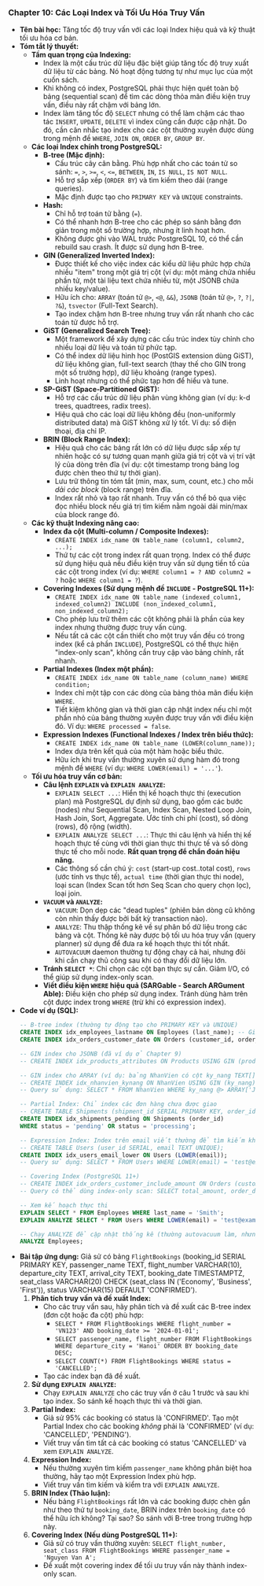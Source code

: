 ### Chapter 10: Các Loại Index và Tối Ưu Hóa Truy Vấn

* **Tên bài học:** Tăng tốc độ truy vấn với các loại Index hiệu quả và kỹ thuật tối ưu hóa cơ bản.
* **Tóm tắt lý thuyết:**
    * **Tầm quan trọng của Indexing:**
        * Index là một cấu trúc dữ liệu đặc biệt giúp tăng tốc độ truy xuất dữ liệu từ các bảng. Nó hoạt động tương tự như mục lục của một cuốn sách.
        * Khi không có index, PostgreSQL phải thực hiện quét toàn bộ bảng (sequential scan) để tìm các dòng thỏa mãn điều kiện truy vấn, điều này rất chậm với bảng lớn.
        * Index làm tăng tốc độ `SELECT` nhưng có thể làm chậm các thao tác `INSERT`, `UPDATE`, `DELETE` vì index cũng cần được cập nhật. Do đó, cần cân nhắc tạo index cho các cột thường xuyên được dùng trong mệnh đề `WHERE`, `JOIN ON`, `ORDER BY`, `GROUP BY`.
    * **Các loại Index chính trong PostgreSQL:**
        * **B-tree (Mặc định):**
            * Cấu trúc cây cân bằng. Phù hợp nhất cho các toán tử so sánh: `=`, `>`, `>=`, `<`, `<=`, `BETWEEN`, `IN`, `IS NULL`, `IS NOT NULL`.
            * Hỗ trợ sắp xếp (`ORDER BY`) và tìm kiếm theo dải (range queries).
            * Mặc định được tạo cho `PRIMARY KEY` và `UNIQUE` constraints.
        * **Hash:**
            * Chỉ hỗ trợ toán tử bằng (`=`).
            * Có thể nhanh hơn B-tree cho các phép so sánh bằng đơn giản trong một số trường hợp, nhưng ít linh hoạt hơn.
            * Không được ghi vào WAL trước PostgreSQL 10, có thể cần rebuild sau crash. Ít được sử dụng hơn B-tree.
        * **GIN (Generalized Inverted Index):**
            * Được thiết kế cho việc index các kiểu dữ liệu phức hợp chứa nhiều "item" trong một giá trị cột (ví dụ: một mảng chứa nhiều phần tử, một tài liệu text chứa nhiều từ, một JSONB chứa nhiều key/value).
            * Hữu ích cho: `ARRAY` (toán tử `@>`, `<@`, `&&`), `JSONB` (toán tử `@>`, `?`, `?|`, `?&`), `tsvector` (Full-Text Search).
            * Tạo index chậm hơn B-tree nhưng truy vấn rất nhanh cho các toán tử được hỗ trợ.
        * **GiST (Generalized Search Tree):**
            * Một framework để xây dựng các cấu trúc index tùy chỉnh cho nhiều loại dữ liệu và toán tử phức tạp.
            * Có thể index dữ liệu hình học (PostGIS extension dùng GiST), dữ liệu không gian, full-text search (thay thế cho GIN trong một số trường hợp), dữ liệu khoảng (range types).
            * Linh hoạt nhưng có thể phức tạp hơn để hiểu và tune.
        * **SP-GiST (Space-Partitioned GiST):**
            * Hỗ trợ các cấu trúc dữ liệu phân vùng không gian (ví dụ: k-d trees, quadtrees, radix trees).
            * Hiệu quả cho các loại dữ liệu không đều (non-uniformly distributed data) mà GiST không xử lý tốt. Ví dụ: số điện thoại, địa chỉ IP.
        * **BRIN (Block Range Index):**
            * Hiệu quả cho các bảng rất lớn có dữ liệu được sắp xếp tự nhiên hoặc có sự tương quan mạnh giữa giá trị cột và vị trí vật lý của dòng trên đĩa (ví dụ: cột timestamp trong bảng log được chèn theo thứ tự thời gian).
            * Lưu trữ thông tin tóm tắt (min, max, sum, count, etc.) cho mỗi *dải các block* (block range) trên đĩa.
            * Index rất nhỏ và tạo rất nhanh. Truy vấn có thể bỏ qua việc đọc nhiều block nếu giá trị tìm kiếm nằm ngoài dải min/max của block range đó.
    * **Các kỹ thuật Indexing nâng cao:**
        * **Index đa cột (Multi-column / Composite Indexes):**
            * `CREATE INDEX idx_name ON table_name (column1, column2, ...);`
            * Thứ tự các cột trong index rất quan trọng. Index có thể được sử dụng hiệu quả nếu điều kiện truy vấn sử dụng tiền tố của các cột trong index (ví dụ: `WHERE column1 = ? AND column2 = ?` hoặc `WHERE column1 = ?`).
        * **Covering Indexes (Sử dụng mệnh đề `INCLUDE` - PostgreSQL 11+):**
            * `CREATE INDEX idx_name ON table_name (indexed_column1, indexed_column2) INCLUDE (non_indexed_column1, non_indexed_column2);`
            * Cho phép lưu trữ thêm các cột không phải là phần của key index nhưng thường được truy vấn cùng.
            * Nếu tất cả các cột cần thiết cho một truy vấn đều có trong index (kể cả phần `INCLUDE`), PostgreSQL có thể thực hiện "index-only scan", không cần truy cập vào bảng chính, rất nhanh.
        * **Partial Indexes (Index một phần):**
            * `CREATE INDEX idx_name ON table_name (column_name) WHERE condition;`
            * Index chỉ một tập con các dòng của bảng thỏa mãn điều kiện `WHERE`.
            * Tiết kiệm không gian và thời gian cập nhật index nếu chỉ một phần nhỏ của bảng thường xuyên được truy vấn với điều kiện đó. Ví dụ: `WHERE processed = false`.
        * **Expression Indexes (Functional Indexes / Index trên biểu thức):**
            * `CREATE INDEX idx_name ON table_name (LOWER(column_name));`
            * Index dựa trên kết quả của một hàm hoặc biểu thức.
            * Hữu ích khi truy vấn thường xuyên sử dụng hàm đó trong mệnh đề `WHERE` (ví dụ: `WHERE LOWER(email) = '...'`).
    * **Tối ưu hóa truy vấn cơ bản:**
        * **Câu lệnh `EXPLAIN` và `EXPLAIN ANALYZE`:**
            * `EXPLAIN SELECT ...`: Hiển thị kế hoạch thực thi (execution plan) mà PostgreSQL dự định sử dụng, bao gồm các bước (nodes) như Sequential Scan, Index Scan, Nested Loop Join, Hash Join, Sort, Aggregate. Ước tính chi phí (cost), số dòng (rows), độ rộng (width).
            * `EXPLAIN ANALYZE SELECT ...`: Thực thi câu lệnh và hiển thị kế hoạch thực tế cùng với thời gian thực thi thực tế và số dòng thực tế cho mỗi node. **Rất quan trọng để chẩn đoán hiệu năng.**
            * Các thông số cần chú ý: `cost` (start-up cost..total cost), `rows` (ước tính vs thực tế), `actual time` (thời gian thực thi node), loại scan (Index Scan tốt hơn Seq Scan cho query chọn lọc), loại join.
        * **`VACUUM` và `ANALYZE`:**
            * `VACUUM`: Dọn dẹp các "dead tuples" (phiên bản dòng cũ không còn nhìn thấy được bởi bất kỳ transaction nào).
            * `ANALYZE`: Thu thập thống kê về sự phân bố dữ liệu trong các bảng và cột. Thống kê này được bộ tối ưu hóa truy vấn (query planner) sử dụng để đưa ra kế hoạch thực thi tốt nhất.
            * `AUTOVACUUM` daemon thường tự động chạy cả hai, nhưng đôi khi cần chạy thủ công sau khi có thay đổi dữ liệu lớn.
        * **Tránh `SELECT *`**: Chỉ chọn các cột bạn thực sự cần. Giảm I/O, có thể giúp sử dụng index-only scan.
        * **Viết điều kiện `WHERE` hiệu quả (SARGable - Search ARGument Able):** Điều kiện cho phép sử dụng index. Tránh dùng hàm trên cột được index trong `WHERE` (trừ khi có expression index).
* **Code ví dụ (SQL):**
    ```sql
    -- B-tree index (thường tự động tạo cho PRIMARY KEY và UNIQUE)
    CREATE INDEX idx_employees_lastname ON Employees (last_name); -- Giả sử có cột last_name
    CREATE INDEX idx_orders_customer_date ON Orders (customer_id, order_date DESC); -- Index đa cột

    -- GIN index cho JSONB (đã ví dụ ở Chapter 9)
    -- CREATE INDEX idx_products_attributes ON Products USING GIN (product_attributes);

    -- GIN index cho ARRAY (ví dụ: bảng NhanVien có cột ky_nang TEXT[])
    -- CREATE INDEX idx_nhanvien_kynang ON NhanVien USING GIN (ky_nang);
    -- Query sử dụng: SELECT * FROM NhanVien WHERE ky_nang @> ARRAY['Java'];

    -- Partial Index: Chỉ index các đơn hàng chưa được giao
    -- CREATE TABLE Shipments (shipment_id SERIAL PRIMARY KEY, order_id INT, status TEXT DEFAULT 'pending');
    CREATE INDEX idx_shipments_pending ON Shipments (order_id)
    WHERE status = 'pending' OR status = 'processing';

    -- Expression Index: Index trên email viết thường để tìm kiếm không phân biệt hoa thường
    -- CREATE TABLE Users (user_id SERIAL, email TEXT UNIQUE);
    CREATE INDEX idx_users_email_lower ON Users (LOWER(email));
    -- Query sử dụng: SELECT * FROM Users WHERE LOWER(email) = 'test@example.com';

    -- Covering Index (PostgreSQL 11+)
    -- CREATE INDEX idx_orders_customer_include_amount ON Orders (customer_id) INCLUDE (total_amount, order_date);
    -- Query có thể dùng index-only scan: SELECT total_amount, order_date FROM Orders WHERE customer_id = 123;

    -- Xem kế hoạch thực thi
    EXPLAIN SELECT * FROM Employees WHERE last_name = 'Smith';
    EXPLAIN ANALYZE SELECT * FROM Users WHERE LOWER(email) = 'test@example.com';

    -- Chạy ANALYZE để cập nhật thống kê (thường autovacuum làm, nhưng có thể chạy thủ công)
    ANALYZE Employees;
    ```
* **Bài tập ứng dụng:**
    Giả sử có bảng `FlightBookings` (booking_id SERIAL PRIMARY KEY, passenger_name TEXT, flight_number VARCHAR(10), departure_city TEXT, arrival_city TEXT, booking_date TIMESTAMPTZ, seat_class VARCHAR(20) CHECK (seat_class IN ('Economy', 'Business', 'First')), status VARCHAR(15) DEFAULT 'CONFIRMED').
    1.  **Phân tích truy vấn và đề xuất Index:**
        * Cho các truy vấn sau, hãy phân tích và đề xuất các B-tree index (đơn cột hoặc đa cột) phù hợp:
            * `SELECT * FROM FlightBookings WHERE flight_number = 'VN123' AND booking_date >= '2024-01-01';`
            * `SELECT passenger_name, flight_number FROM FlightBookings WHERE departure_city = 'Hanoi' ORDER BY booking_date DESC;`
            * `SELECT COUNT(*) FROM FlightBookings WHERE status = 'CANCELLED';`
        * Tạo các index bạn đã đề xuất.
    2.  **Sử dụng `EXPLAIN ANALYZE`:**
        * Chạy `EXPLAIN ANALYZE` cho các truy vấn ở câu 1 trước và sau khi tạo index. So sánh kế hoạch thực thi và thời gian.
    3.  **Partial Index:**
        * Giả sử 95% các booking có status là 'CONFIRMED'. Tạo một Partial Index cho các booking *không* phải là 'CONFIRMED' (ví dụ: 'CANCELLED', 'PENDING').
        * Viết truy vấn tìm tất cả các booking có status 'CANCELLED' và xem `EXPLAIN ANALYZE`.
    4.  **Expression Index:**
        * Nếu thường xuyên tìm kiếm `passenger_name` không phân biệt hoa thường, hãy tạo một Expression Index phù hợp.
        * Viết truy vấn tìm kiếm và kiểm tra với `EXPLAIN ANALYZE`.
    5.  **BRIN Index (Thảo luận):**
        * Nếu bảng `FlightBookings` rất lớn và các booking được chèn gần như theo thứ tự `booking_date`, BRIN index trên `booking_date` có thể hữu ích không? Tại sao? So sánh với B-tree trong trường hợp này.
    6.  **Covering Index (Nếu dùng PostgreSQL 11+):**
        * Giả sử có truy vấn thường xuyên: `SELECT flight_number, seat_class FROM FlightBookings WHERE passenger_name = 'Nguyen Van A';`
        * Đề xuất một covering index để tối ưu truy vấn này thành index-only scan.
